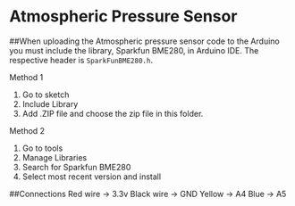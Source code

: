 # Atmospheric Pressure Sensor

##When uploading the Atmospheric pressure sensor code to the Arduino you must include the library, Sparkfun BME280, in Arduino IDE. The respective header is `SparkFunBME280.h`.

Method 1
1) Go to sketch
2) Include Library
3) Add .ZIP file and choose the zip file in this folder.

Method 2
1) Go to tools
2) Manage Libraries
3) Search for Sparkfun BME280
4) Select most recent version and install

##Connections
Red wire -> 3.3v
Black wire -> GND
Yellow -> A4
Blue -> A5
